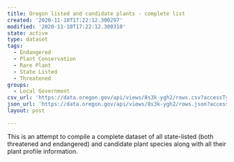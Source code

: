 ```yaml
---
title: Oregon listed and candidate plants - complete list
created: '2020-11-10T17:22:12.300297'
modified: '2020-11-10T17:22:12.300310'
state: active
type: dataset
tags:
  - Endangered
  - Plant Conservation
  - Rare Plant
  - State Listed
  - Threatened
groups:
  - Local Government
csv_url: 'https://data.oregon.gov/api/views/8s3k-ygh2/rows.csv?accessType=DOWNLOAD'
json_url: 'https://data.oregon.gov/api/views/8s3k-ygh2/rows.json?accessType=DOWNLOAD'
layout: post

---
```

This is an attempt to compile a complete dataset of all state-listed (both threatened and endangered) and candidate plant species along with all their plant profile information.
